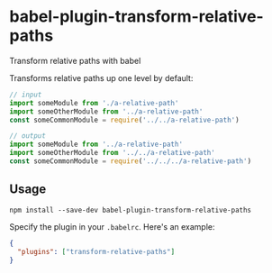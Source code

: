 # babel-plugin-transform-relative-paths

Transform relative paths with babel

Transforms relative paths up one level by default:

```js
// input
import someModule from './a-relative-path'
import someOtherModule from '../a-relative-path'
const someCommonModule = require('../../a-relative-path')

// output
import someModule from '../a-relative-path'
import someOtherModule from '../../a-relative-path'
const someCommonModule = require('../../../a-relative-path')

```

## Usage

```
npm install --save-dev babel-plugin-transform-relative-paths
```

Specify the plugin in your `.babelrc`. Here's an example:

```json
{
  "plugins": ["transform-relative-paths"]
}
```
